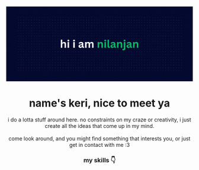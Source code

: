 ![Hi, I'm Keri!](nilanjan.gif)

<h1 align="center">
  name's keri, nice to meet ya
</h1>
<p align="center">
  i do a lotta stuff around here. no constraints on my craze or creativity, i just create all the ideas that come up in my mind.
  <br><br> come look around, and you might find something that interests you, or just get in contact with me :3
</p>
<h3 align="center">
  my skills 👇
</h3>

